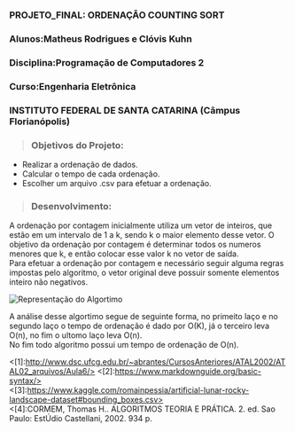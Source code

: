 ### PROJETO_FINAL: ORDENAÇÃO COUNTING SORT

### Alunos:Matheus Rodrigues e Clóvis Kuhn

### Disciplina:Programação de Computadores 2

### Curso:Engenharia Eletrônica

### INSTITUTO FEDERAL DE SANTA CATARINA (Câmpus Florianópolis)


>### Objetivos do Projeto:
* Realizar a ordenação de dados.
* Calcular o tempo de cada ordenação.
* Escolher um arquivo .csv para efetuar a ordenação.

>### Desenvolvimento:

<p>  A ordenação por contagem inicialmente utiliza um vetor de inteiros, que estão em um intervalo de 1 a k, sendo k o maior elemento desse vetor. O objetivo da ordenação por contagem é determinar todos os numeros menores que k, e então colocar esse valor k no vetor de saída.<br/>
    Para efetuar a ordenação por contagem e necessário seguir alguma regras impostas pelo algoritmo, o vetor original deve possuir somente elementos inteiro não negativos.
</>

![Representação do Algortimo](http://www.dsc.ufcg.edu.br/~abrantes/CursosAnteriores/ATAL2002/ATAL02_arquivos/Aula6/img46.png)
<p> A análise desse algortimo segue de seguinte forma, no primeito laço e no segundo laço o tempo de ordenação é dado por O(K), já o terceiro leva O(n), no fim o ultomo laço leva O(n).<br/>
No fim todo algoritmo possui um tempo de ordenação de O(n).
</br>
    


<[1]:http://www.dsc.ufcg.edu.br/~abrantes/CursosAnteriores/ATAL2002/ATAL02_arquivos/Aula6/>
<[2]:https://www.markdownguide.org/basic-syntax/><br/>
<[3]:https://www.kaggle.com/romainpessia/artificial-lunar-rocky-landscape-dataset#bounding_boxes.csv><br/>
<[4]:CORMEM, Thomas H.. ALGORITMOS TEORIA E PRÁTICA. 2. ed. Sao Paulo: EstÚdio Castellani, 2002. 934 p.
